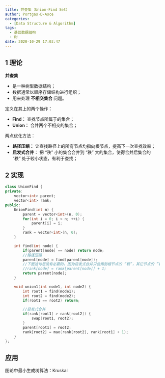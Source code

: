 ```yaml
---
title: 并查集（Union-Find Set）
author: Portgas·D·Asce
categories:
  - [Data Structure & Algorithm]
tags:
  - 基础数据结构
  - 树
date: 2020-10-29 17:03:47
---
```


<!--more-->

## 1 理论

**并查集**
- 是一种树型数据结构；
- 数据通常以顺序存储结构进行组织；
- 用来处理 **不相交集合** 问题。

定义在其上的两个操作：
- **Find：** 查找节点所属于的集合；
- **Union：** 合并两个不相交的集合；

两点优化方法：
- **路径压缩：** 让查找路径上的所有节点均指向根节点，提高下一次查找效率；
- **启发式合并：** 把 “秩” 小的集合合并到 “秩” 大的集合，使得合并后集合的 “秩” 处于较小状态，有利于查找；

## 2 实现
```cpp
class UnionFind {
private:
    vector<int> parent;
    vector<int> rank;
public:
    UnionFind(int n) {
        parent = vector<int>(n, 0);
        for(int i = 0; i < n; ++i) {
            parent[i] = i;
        }
        rank = vector<int>(n, 0);
    }

    int find(int node) {
        if(parent[node] == node) return node;
        //路径压缩
        parent[node] = find(parent[node]);
        //下面这句是没有必要的，因为启发式合并只会用到根节点的 “秩”，其它节点的 “秩” 是无所谓的
        //rank[node] = rank[parent[node]] + 1;
        return parent[node];
    }

    void union1(int node1, int node2) {
        int root1 = find(node1);
        int root2 = find(node2);
        if(root1 == root2) return;

        //启发式合并
        if(rank[root1] > rank[root2]) {
            swap(root1, root2);
        }
        parent[root1] = root2;
        rank[root2] = max(rank[root2], rank[root1] + 1);
    }
};
```

## 应用

图论中最小生成树算法：Kruskal



